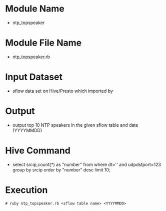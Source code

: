 # Module Name
- ntp_topspeaker

# Module File Name
- ntp_topspeaker.rb

# Input Dataset
- sflow data set on Hive/Presto which imported by 

# Output
- output top 10 NTP speakers in the given sflow table and date (YYYYMMDD)

# Hive Command
- select srcip,count(*) as "number" from <sflow Table Name> where dt='<date>' and udpdstport=123 group by srcip order by "number" desc limit 10;

# Execution

```
# ruby ntp_topspeaker.rb <sflow table name> <YYYYMMDD>
```
